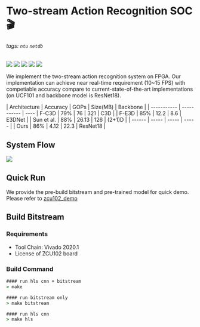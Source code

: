 # Two-stream Action Recognition SOC 🎬
###### tags: `ntu` `netdb`
![](https://img.shields.io/static/v1?label=Zynq_UltraScale+&message=zcu102&color=purple)
![](https://img.shields.io/static/v1?label=Board_OS&message=pynq&color=red)
![](https://img.shields.io/static/v1?label=Vivado&message=2020.1&color=orange)
![](https://img.shields.io/static/v1?label=python&message=3.6&color=blue)
![](https://img.shields.io/static/v1?label=shell&message=bash/zsh&color=green)

We implement the two-stream action recognition system on FPGA. Our implementation can achieve near real-time requirement (10~15 FPS) with competiable accuracy compare to current-state-of-the-art implementations (on UCF101 and backbone model is ResNet18).

| Architecture | Accuracy    | GOPs | Size(MB) | Backbone |
| -----------  | ----------- | ----
| F-C3D       |  79%  | 76 | 321 | C3D |
| F-E3D       |  85%  | 12.2 | 8.6 | E3DNet |
| Sun et al.  | 88% | 26.13 | 126 | (2+1)D |
| ------    |  -----  | ----- | ----- |
| Ours | 86% | 4.12 | 22.3 | ResNet18 |
## System Flow
![](https://i.imgur.com/BMqebcv.gif)

## Quick Run
We provide the pre-build bitstream and pre-trained model for quick demo. Please refer to [zcu102_demo](https://github.com/NetDBFPGA/ecv2021_demo/tree/master/zcu102_demo)

## Build Bitstream
### Requirements
* Tool Chain: Vivado 2020.1
* License of ZCU102 board

### Build Command
```cmd
#### run hls cnn + bitstream
> make

#### run bitstream only
> make bitstream

#### run hls cnn
> make hls
```


